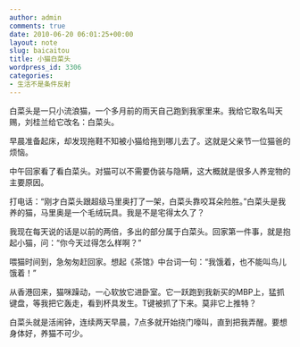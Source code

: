 ```yaml
---
author: admin
comments: true
date: 2010-06-20 06:01:25+00:00
layout: note
slug: baicaitou
title: 小猫白菜头
wordpress_id: 3306
categories:
- 生活不是条件反射
---
```


白菜头是一只小流浪猫，一个多月前的雨天自己跑到我家里来。我给它取名叫天赐，刘桂兰给它改名：白菜头。

早晨准备起床，却发现拖鞋不知被小猫给拖到哪儿去了。这就是父亲节一位猫爸的烦恼。

中午回家看了看白菜头。对猫可以不需要伪装与隐瞒，这大概就是很多人养宠物的主要原因。 

打电话：“刚才白菜头跟超级马里奥打了一架，白菜头靠咬耳朵险胜。”白菜头是我养的猫，马里奥是一个毛绒玩具。我是不是宅得太久了？

我现在每天说的话是以前的两倍，多出的部分属于白菜头。回家第一件事，就是抱起小猫，问：“你今天过得怎么样啊？”

喂猫时间到，急匆匆赶回家。想起《茶馆》中台词一句：“我饿着，也不能叫鸟儿饿着！”

从香港回来，猫咪躁动，一心软放它进卧室。它一跃跑到我新买的MBP上，猛抓键盘，等我把它轰走，看到杯具发生。T键被抓了下来。莫非它上推特？  

白菜头就是活闹钟，连续两天早晨，7点多就开始挠门嚎叫，直到把我弄醒。要想身体好，养猫不可少。
